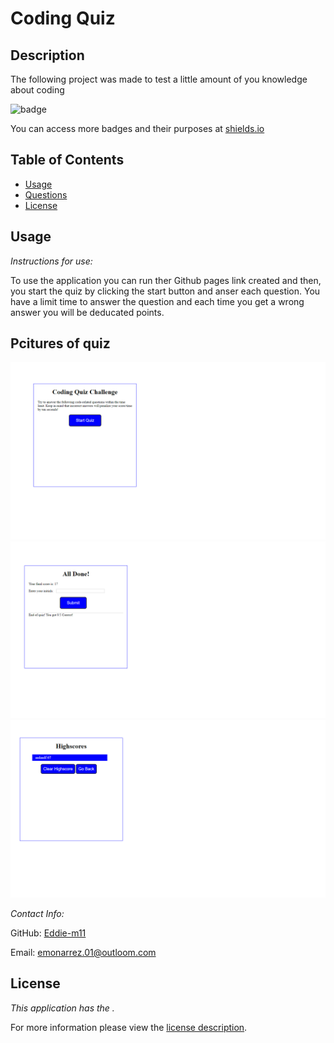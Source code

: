# Coding Quiz

## Description

The following project was made to test a little amount of you knowledge about coding

![badge](https://img.shields.io/badge/license--brightorange)

You can access more badges and their purposes at [shields.io](https://shields.io)

## Table of Contents

- [Usage](#usage)
- [Questions](#questions)
- [License](#license)

## Usage

_Instructions for use:_

To use the application you can run ther Github pages link created and then, you start the quiz by clicking the start button and anser each question. You have a limit time to answer the question and each time you get a wrong answer you will be deducated points.

## Pcitures of quiz

![screenshot](assests/code1.png)
![screenshot](assests/code2.png)
![screenshot](assests/code3.png)

_Contact Info:_

GitHub: [Eddie-m11](https://github.com/Eddie-m11)

Email: [emonarrez.01@outloom.com](mailto:emonarrez.01@outloom.com)

## License

_This application has the ._

For more information please view the [license description]().
